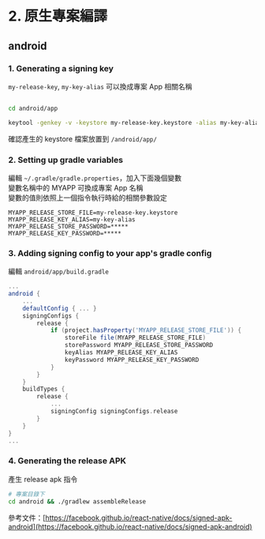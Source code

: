 # 2. 原生專案編譯

## android

### 1. Generating a signing key

`my-release-key`, `my-key-alias` 可以換成專案 App 相關名稱

```bash

cd android/app

keytool -genkey -v -keystore my-release-key.keystore -alias my-key-alias -keyalg RSA -keysize 2048 -validity 10000
```

確認產生的 keystore 檔案放置到 `/android/app/`

### 2. Setting up gradle variables

編輯 `~/.gradle/gradle.properties`，加入下面幾個變數  
變數名稱中的 MYAPP 可換成專案 App 名稱  
變數的值則依照上一個指令執行時給的相關參數設定

```text
MYAPP_RELEASE_STORE_FILE=my-release-key.keystore
MYAPP_RELEASE_KEY_ALIAS=my-key-alias
MYAPP_RELEASE_STORE_PASSWORD=*****
MYAPP_RELEASE_KEY_PASSWORD=*****
```

### 3. Adding signing config to your app's gradle config

編輯 `android/app/build.gradle`

```gradle
...
android {
    ...
    defaultConfig { ... }
    signingConfigs {
        release {
            if (project.hasProperty('MYAPP_RELEASE_STORE_FILE')) {
                storeFile file(MYAPP_RELEASE_STORE_FILE)
                storePassword MYAPP_RELEASE_STORE_PASSWORD
                keyAlias MYAPP_RELEASE_KEY_ALIAS
                keyPassword MYAPP_RELEASE_KEY_PASSWORD
            }
        }
    }
    buildTypes {
        release {
            ...
            signingConfig signingConfigs.release
        }
    }
}
...
```

### 4. Generating the release APK

產生 release apk 指令

```bash
# 專案目錄下
cd android && ./gradlew assembleRelease
```

參考文件：[https://facebook.github.io/react-native/docs/signed-apk-android](https://facebook.github.io/react-native/docs/signed-apk-android)
